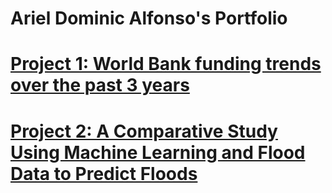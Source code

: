 # Ariel Dominic Alfonso's Portfolio
# [Project 1: World Bank funding trends over the past 3 years]()
# [Project 2: A Comparative Study Using Machine Learning and Flood Data to Predict Floods]()
